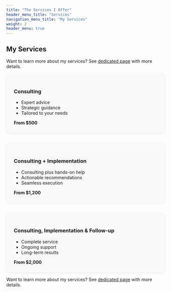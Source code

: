 ```yaml
---
title: "The Services I Offer"
header_menu_title: "Services"
navigation_menu_title: "My Services"
weight: 2
header_menu: true
---
```


## My Services

Want to learn more about my services? See [dedicated page](services) with more details.

<div style="display: flex; gap: 2rem; justify-content: space-between; flex-wrap: wrap;">

<div style="flex: 1; min-width: 220px; background: #f9f9f9; padding: 1.5rem; border-radius: 8px; box-shadow: 0 2px 8px #eee;">
<h3>Consulting</h3>
<ul>
  <li>Expert advice</li>
  <li>Strategic guidance</li>
  <li>Tailored to your needs</li>
</ul>
<strong>From $500</strong>
</div>

<div style="flex: 1; min-width: 220px; background: #f9f9f9; padding: 1.5rem; border-radius: 8px; box-shadow: 0 2px 8px #eee;">
<h3>Consulting + Implementation</h3>
<ul>
  <li>Consulting plus hands-on help</li>
  <li>Actionable recommendations</li>
  <li>Seamless execution</li>
</ul>
<strong>From $1,200</strong>
</div>

<div style="flex: 1; min-width: 220px; background: #f9f9f9; padding: 1.5rem; border-radius: 8px; box-shadow: 0 2px 8px #eee;">
<h3>Consulting, Implementation &amp; Follow-up</h3>
<ul>
  <li>Complete service</li>
  <li>Ongoing support</li>
  <li>Long-term results</li>
</ul>
<strong>From $2,000</strong>
</div>

</div>

Want to learn more about my services? See [dedicated page](services) with more details.
